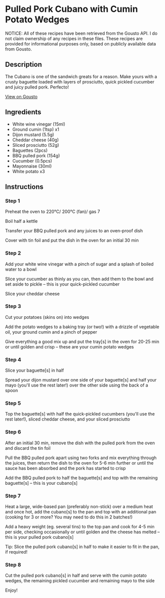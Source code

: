 # Pulled Pork Cubano with Cumin Potato Wedges

NOTICE: All of these recipes have been retrieved from the Gousto API. I do not claim ownership of any recipes in these files. These recipes are provided for informational purposes only, based on publicly available data from Gousto.

## Description

The Cubano is one of the sandwich greats for a reason. Make yours with a crusty baguette loaded with layers of prosciutto, quick pickled cucumber and juicy pulled pork. Perfecto!

[View on Gousto](https://www.gousto.co.uk/recipes/cookbook/pulled-pork-cubano-with-cumin-potato-wedges)

## Ingredients

- White wine vinegar (15ml)
- Ground cumin (1tsp) x1
- Dijon mustard (5.5g)
- Cheddar cheese (40g)
- Sliced prosciutto (52g)
- Baguettes (2pcs)
- BBQ pulled pork (154g)
- Cucumber (0.5pcs)
- Mayonnaise (30ml)
- White potato x3

## Instructions


### Step 1

Preheat the oven to 220°C/ 200°C (fan)/ gas 7

Boil half a kettle

Transfer your BBQ pulled pork and any juices to an oven-proof dish

Cover with tin foil and put the dish in the oven for an initial 30 min


### Step 2

Add your white wine vinegar with a pinch of sugar and a splash of boiled water to a bowl

Slice your cucumber as thinly as you can, then add them to the bowl and set aside to pickle – this is your quick-pickled cucumber

Slice your cheddar cheese


### Step 3

Cut your potatoes (skins on) into wedges

Add the potato wedges to a baking tray (or two!) with a drizzle of vegetable oil, your ground cumin and a pinch of pepper

Give everything a good mix up and put the tray[s] in the oven for 20-25 min or until golden and crisp – these are your cumin potato wedges


### Step 4

Slice your baguette[s] in half

Spread your dijon mustard over one side of your baguette[s] and half your mayo (you'll use the rest later!) over the other side using the back of a spoon


### Step 5

Top the baguette[s] with half the quick-pickled cucumbers (you'll use the rest later!), sliced cheddar cheese, and your sliced prosciutto


### Step 6

After an initial 30 min, remove the dish with the pulled pork from the oven and discard the tin foil

Pull the BBQ pulled pork apart using two forks and mix everything through the juices, then return the dish to the oven for 5-6 min further or until the sauce has been absorbed and the pork has started to crisp

Add the BBQ pulled pork to half the baguette[s] and top with the remaining baguette[s] – this is your cubano[s]


### Step 7

Heat a large, wide-based pan (preferably non-stick) over a medium heat and once hot, add the cubano[s] to the pan and top with an additional pan (cooking for 3 or more? You may need to do this in 2 batches!)

Add a heavy weight (eg. several tins) to the top pan and cook for 4-5 min per side, checking occasionally or until golden and the cheese has melted – this is your pulled pork cubano[s]

Tip: Slice the pulled pork cubano[s] in half to make it easier to fit in the pan, if required!

### Step 8

Cut the pulled pork cubano[s] in half and serve with the cumin potato wedges, the remaining pickled cucumber and remaining mayo to the side

Enjoy!


